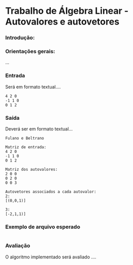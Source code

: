 # Trabalho de Álgebra Linear - Autovalores e autovetores

### Introdução: 

### Orientações gerais:
...

### Entrada
Será em formato textual....
```
4 2 0
-1 1 0
0 1 2
```

### Saída
Deverá ser em formato textual...

```
Fulano e Beltrano

Matriz de entrada:
4 2 0
-1 1 0
0 1 2

Matriz dos autovalores:
2 0 0
0 2 0
0 0 3

Autovetores associados a cada autovalor:
2:
[(0,0,1)]

3:
[-2,1,1)]
```
### Exemplo de arquivo esperado

```c

```

### Avaliação
O algoritmo implementado será avaliado ....


